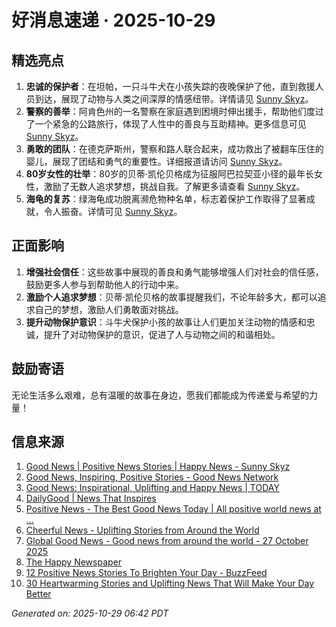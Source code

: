 # 好消息速递 · 2025-10-29

## 精选亮点
1. **忠诚的保护者**：在坦帕，一只斗牛犬在小孩失踪的夜晚保护了他，直到救援人员到达，展现了动物与人类之间深厚的情感纽带。详情请见 [Sunny Skyz](https://www.sunnyskyz.com/good-news)。
2. **警察的善举**：阿肯色州的一名警察在家庭遇到困境时伸出援手，帮助他们度过了一个紧急的公路旅行，体现了人性中的善良与互助精神。更多信息可见 [Sunny Skyz](https://www.sunnyskyz.com/good-news)。
3. **勇敢的团队**：在德克萨斯州，警察和路人联合起来，成功救出了被翻车压住的婴儿，展现了团结和勇气的重要性。详细报道请访问 [Sunny Skyz](https://www.sunnyskyz.com/good-news)。
4. **80岁女性的壮举**：80岁的贝蒂·凯伦贝格成为征服阿巴拉契亚小径的最年长女性，激励了无数人追求梦想，挑战自我。了解更多请查看 [Sunny Skyz](https://www.sunnyskyz.com/good-news)。
5. **海龟的复苏**：绿海龟成功脱离濒危物种名单，标志着保护工作取得了显著成就，令人振奋。详情可见 [Sunny Skyz](https://www.sunnyskyz.com/good-news)。

## 正面影响
1. **增强社会信任**：这些故事中展现的善良和勇气能够增强人们对社会的信任感，鼓励更多人参与到帮助他人的行动中来。
2. **激励个人追求梦想**：贝蒂·凯伦贝格的故事提醒我们，不论年龄多大，都可以追求自己的梦想，激励人们勇敢面对挑战。
3. **提升动物保护意识**：斗牛犬保护小孩的故事让人们更加关注动物的情感和忠诚，提升了对动物保护的意识，促进了人与动物之间的和谐相处。

## 鼓励寄语
无论生活多么艰难，总有温暖的故事在身边，愿我们都能成为传递爱与希望的力量！

## 信息来源
1. [Good News | Positive News Stories | Happy News - Sunny Skyz](https://www.sunnyskyz.com/good-news)
2. [Good News, Inspiring, Positive Stories - Good News Network](https://www.goodnewsnetwork.org/)
3. [Good News: Inspirational, Uplifting and Happy News | TODAY](https://www.today.com/news/good-news)
4. [DailyGood | News That Inspires](https://www.dailygood.org/)
5. [Positive News - The Best Good News Today | All positive world news at ...](https://positivenewsfoundation.org/)
6. [Cheerful News - Uplifting Stories from Around the World](https://cheerfulnewsdaily.com/)
7. [Global Good News - Good news from around the world - 27 October 2025](https://globalgoodnews.com/)
8. [The Happy Newspaper](https://thehappynewspaper.com/)
9. [12 Positive News Stories To Brighten Your Day - BuzzFeed](https://www.buzzfeed.com/jake_farrington/feel-good-news-stories)
10. [30 Heartwarming Stories and Uplifting News That Will Make Your Day Better](https://121clicks.com/inspirations/heartwarming-stories-and-uplifting-news/)

_Generated on: 2025-10-29 06:42 PDT_
